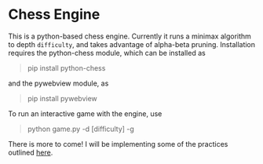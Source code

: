 # Chess Engine

This is a python-based chess engine. Currently it runs a minimax algorithm to depth `difficulty`, and takes advantage of alpha-beta pruning.
Installation requires the python-chess module, which can be installed as
>pip install python-chess

and the pywebview module, as
>pip install pywebview

To run an interactive game with the engine, use 
>python game.py -d [difficulty] -g

There is more to come! I will be implementing some of the practices outlined <a href=http://www.frayn.net/beowulf/theory.html#transposition>here</a>.
